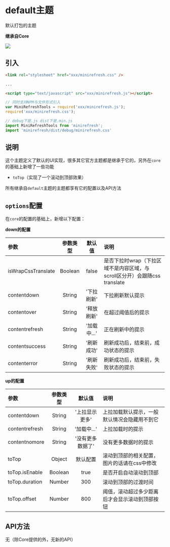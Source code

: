 # default主题

默认打包的主题

__继承自Core__

![](https://minirefresh.github.io/minirefresh/staticresource/screenshoot/base_default.gif)

## 引入

```html
<link rel="stylesheet" href="xxx/minirefresh.css" />

...

<script type="text/javascript" src="xxx/minirefresh.js"></script>
```

```js
// 同时支持NPM与文件形式引入
var MiniRefreshTools = require('xxx/minirefresh.js');
require('xxx/minirefresh.css');
```

```js
// debug下是.js dist下是.min.js
import MiniRefreshTools from 'minirefresh';
import 'minirefresh/dist/debug/minirefresh.css'
```

## 说明

这个主题定义了默认的UI实现，很多其它官方主题都是继承于它的，另外在`core`的基础上新增了一些功能

- `toTop`（实现了一个滚动到顶部效果）

所有继承自`default`主题的主题都享有它的配置以及API方法

## `options`配置

在`core`的配置的基础上，新增以下配置：

__down的配置__

| 参数 | 参数类型 | 默认值 |说明 |
| :------------- |:-------------:|:-------------:|:-------------|
| isWrapCssTranslate | Boolean | false | 是否下拉时wrap（下拉区域不是内容区域，与scroll区分开）会跟随css translate |
| contentdown | String | '下拉刷新' | 下拉刷新默认提示 |
| contentover | String | '释放刷新' | 在超过阈值后的提示 |
| contentrefresh | String | '加载中...' | 正在刷新中的提示 |
| contentsuccess | String | '刷新成功' | 刷新成功后，结束前，成功状态的提示 |
| contenterror | String | '刷新失败' | 刷新成功后，结束前，失败状态的提示 |

__up的配置__

| 参数 | 参数类型 | 默认值 |说明 |
| :------------- |:-------------:|:-------------:|:-------------|
| contentdown | String | '上拉显示更多' | 上拉加载默认提示，一般默认情况会隐藏用不到它 |
| contentrefresh | String | '加载中...' | 上拉加载时的提示 |
| contentnomore | String | '没有更多数据了' | 没有更多数据时的提示 |
| toTop | Object | 默认配置 | 滚动到顶部的相关配置，图片的话请在css中修改 |
| toTop.isEnable | Boolean | true | 是否开启自动滚动到顶部  |
| toTop.duration | Number | 300 | 滚动到顶部的过渡时间  |
| toTop.offset | Number | 800 | 阈值，滚动超过多少距离后才会显示滚动到顶部按钮  |

## API方法

无（除Core提供的外，无新的API）